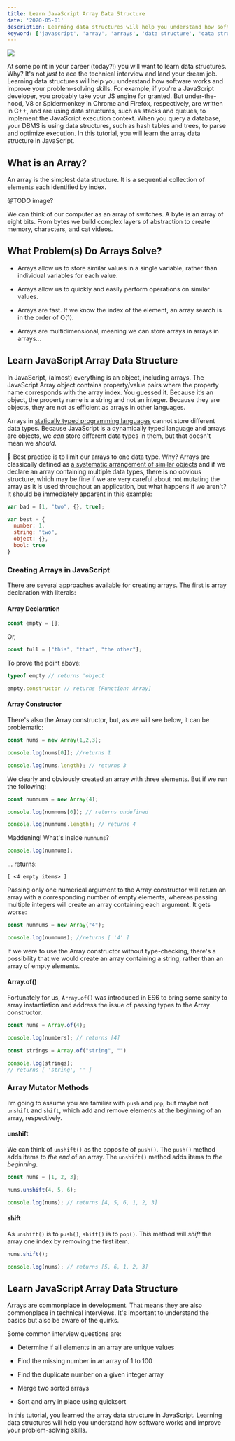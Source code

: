 ```yaml
---
title: Learn JavaScript Array Data Structure
date: '2020-05-01'
description: Learning data structures will help you understand how software works and improve your problem-solving skills. In this tutorial, you will learn the array data structure in JavaScript. 
keyword: ['javascript', 'array', 'arrays', 'data structure', 'data structures']
---
```


![](./image.png)


At some point in your career (today?!) you will want to learn data structures. Why? It's not _just_ to ace the technical interview and land your dream job. Learning data structures will help you understand how software works and improve your problem-solving skills. For example, if you're a JavaScript developer, you probably take your JS engine for granted. But under-the-hood, V8 or Spidermonkey in Chrome and Firefox, respectively, are written in C++, and are using data structures, such as stacks and queues, to implement the JavaScript execution context. When you query a database, your DBMS is using data structures, such as hash tables and trees, to parse and optimize execution. In this tutorial, you will learn the array data structure in JavaScript. 


## What is an Array? 

An array is the simplest data structure. It is a sequential collection of elements each identified by index. 

@TODO image? 

We can think of our computer as an array of switches. A byte is an array of eight bits. From bytes we build complex layers of abstraction to create memory, characters, and cat videos. 


## What Problem(s) Do Arrays Solve?

* Arrays allow us to store similar values in a single variable, rather than individual variables for each value.

* Arrays allow us to quickly and easily perform operations on similar values.

* Arrays are fast. If we know the index of the element, an array search is in the order of O(1).

* Arrays are multidimensional, meaning we can store arrays in arrays in arrays...

  
## Learn JavaScript Array Data Structure

In JavaScript, (almost) everything is an object, including arrays. The JavaScript Array object contains property/value pairs where the property name corresponds with the array index. You guessed it. Because it’s an object, the property name is a string and not an integer. Because they are objects, they are not as efficient as arrays in other languages.

Arrays in [statically typed programming languages](https://en.wikipedia.org/wiki/Type_system) cannot store different data types. Because JavaScript is a dynamically typed language and arrays are objects, we _can_ store different data types in them, but that doesn't mean we _should_.

🥇 Best practice is to limit our arrays to one data type. Why? Arrays are classically defined as [a systematic arrangement of similar objects](https://en.wikipedia.org/wiki/Array) and if we declare an array containing multiple data types, there is no obvious structure, which may be fine if we are very careful about not mutating the array as it is used throughout an application, but what happens if we aren't? It should be immediately apparent in this example:

```js
var bad = [1, "two", {}, true];

var best = {
  number: 1,
  string: "two",
  object: {},
  bool: true
}
```

### Creating Arrays in JavaScript

There are several approaches available for creating arrays. The first is array declaration with literals:


#### Array Declaration
```js
const empty = [];
```

Or,
```js
const full = ["this", "that", "the other"];
```

To prove the point above:
```js
typeof empty // returns 'object'

empty.constructor // returns [Function: Array]  
```


#### Array Constructor

There's also the Array constructor, but, as we will see below, it can be problematic:
```js
const nums = new Array(1,2,3);

console.log(nums[0]); //returns 1

console.log(nums.length); // returns 3
```

We clearly and obviously created an array with three elements. But if we run the following:

```js
const numnums = new Array(4);

console.log(numnums[0]); // returns undefined

console.log(numnums.length); // returns 4
```

Maddening! What's inside `numnums`?

```js
console.log(numnums);
```

... returns:
```
[ <4 empty items> ]
```

Passing only one numerical argument to the Array constructor will return an array with a corresponding number of empty elements, whereas passing multiple integers will create an array containing each argument. It gets worse:

```js
const numnums = new Array("4");

console.log(numnums); //returns [ '4' ]
```

If we were to use the Array constructor without type-checking, there's a possibility that we would create an array containing a string, rather than an array of empty elements.


#### Array.of()

Fortunately for us, `Array.of()` was introduced in ES6 to bring some sanity to array instantiation and address the issue of passing types to the Array constructor.

```js
const nums = Array.of(4);

console.log(numbers); // returns [4]

const strings = Array.of("string", "")

console.log(strings);
// returns [ 'string', '' ]
```


### Array Mutator Methods

I’m going to assume you are familiar with `push` and `pop`, but maybe not `unshift` and `shift`, which add and remove elements at the beginning of an array, respectively.


#### unshift

We can think of `unshift()` as the opposite of `push()`. The `push()` method adds items to _the end_ of an array. The `unshift()` method adds items to _the beginning_.

```js
const nums = [1, 2, 3];

nums.unshift(4, 5, 6);

console.log(nums); // returns [4, 5, 6, 1, 2, 3]
```


#### shift

As `unshift()` is to `push()`, `shift()` is to `pop()`. This method will _shift_ the array one index by removing the first item.

```js
nums.shift();

console.log(nums); // returns [5, 6, 1, 2, 3]
```

## Learn JavaScript Array Data Structure

Arrays are commonplace in development. That means they are also commonplace in technical interviews. It's important to understand the basics but also be aware of the quirks. 

Some common interview questions are: 

* Determine if all elements in an array are unique values

* Find the missing number in an array of 1 to 100

* Find the duplicate number on a given integer array

* Merge two sorted arrays

* Sort and arry in place using quicksort

In this tutorial, you learned the array data structure in JavaScript. Learning data structures will help you understand how software works and improve your problem-solving skills. 